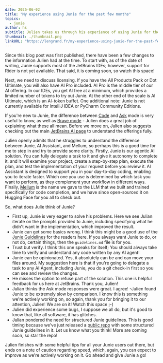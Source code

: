 ```yaml
---
date: 2025-06-02
title: "My experience using Junie for the past few months"
topics:
  - junie
author: hs
subtitle: Julien takes us through his experience of using Junie for the first time.
thumbnail: ./thumbnail.png
linkURL: "https://lengrand.fr/my-experience-using-junie-for-the-past-few-months/"
---
```


Since this blog post was first published, there have been a few changes to the information Julien had at the time. To start with, as of the date of writing, Junie supports most of the JetBrains IDEs; however, support for Rider is not yet available. That said, it is coming soon, so watch this space!

Next, we need to discuss licensing. If you have the All Products Pack or Dot Ultimate, you will also have AI Pro included. AI Pro is the middle tier of our AI offering. In our IDEs, you get AI free at a minimum, which provides a limited number of tokens to try out Junie. At the other end of the scale is AI Ultimate, which is an AI-token buffet. One additional note: Junie is not currently available for IntelliJ IDEA or PyCharm Community Editions.

If you're new to Junie, the difference between [Code](https://www.jetbrains.com/help/junie/code-mode.html) and [Ask](https://www.jetbrains.com/help/junie/ask-mode.html) mode is very useful to know, as well as [Brave mode](https://www.jetbrains.com/help/junie/code-mode.html#brave-mode) - Julien does a great job of explaining what these all mean. Before we move on, Julien also suggests checking out the main [JetBrains AI page](https://www.jetbrains.com/ai/) to understand the offerings fully.

Julien openly admits that he struggles to understand the difference between Junie, AI Assistant, and Mellum, so perhaps this is a good time for me to step in and try to provide some clarity. Firstly, Junie is our agentic AI solution. You can fully delegate a task to it and give it autonomy to complete it, and it will examine your project, create a step-by-step plan, execute the plan, and test the implementation of your request before you review it. AI Assistant is designed to support you in your day-to-day coding, enabling you to iterate faster. Which one you use is determined by which task you want to perform, as they complement your workflow in different ways. Finally, [Mellum](https://huggingface.co/JetBrains/Mellum-4b-base) is the name we gave to the LLM that we built and trained specifically for code completion, and we have since open-sourced it on Hugging Face for you all to check out.

So, what does Julie think of Junie?

- First up, Junie is very eager to solve his problems. Here we see Julian iterate on the prompts provided to Junie, including specifying what he didn't want in the implementation, which improved the result.
- Junie can get some basics wrong. I think this might be a good use of the [Junie Guidelines](https://www.jetbrains.com/help/junie/customize-guidelines.html) for the readers here. If you always want Junie to do, or not do, certain things, then the `guidelines.md` file is for you.
- Trust but verify. I think this one speaks for itself; You should always take time to verify and understand any code written by any AI agent!
- Junie can be opinionated. Yes, it absolutely can be and can move your files around. My suggestion here is that if you're going to delegate a task to any AI Agent, including Junie, you do a git check-in first so you can see and review the changes.
- He misses the option to refuse part of the solution. This one is helpful feedback for us here at JetBrains. Thank you, Julien!
- Julian thinks the Ask mode responses were great. I agree!
  -Julien found Junie to be extremely slow by comparison. I know this is something we're actively working on, so again, thank you for bringing it to our attention, Julien! We are on it! Watch this space ;-)
- Julien did experience some bugs, I suppose we all do, but it's good to know that, like all software, it has glitches.
- Julian pondered the need for structured Junie guidelines. This is good timing because we've just released a [public repo](https://github.com/JetBrains/junie-guidelines) with some structured Junie guidelines in it. Let us know what you think! More are coming soon, so star the repo!

Julien finishes with some helpful tips for all your Junie users out there, but ends on a note of caution regarding speed, which, again, you can expect to improve as we're actively working on it. Go ahead and give Junie a go!
